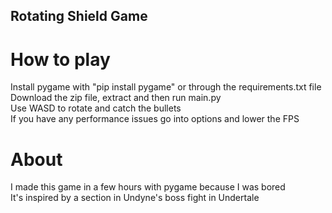 ## Rotating Shield Game

# How to play 
Install pygame with "pip install pygame" or through the requirements.txt file \
Download the zip file, extract and then run main.py \
Use WASD to rotate and catch the bullets \
If you have any performance issues go into options and lower the FPS

# About
I made this game in a few hours with pygame because I was bored \
It's inspired by a section in Undyne's boss fight in Undertale
